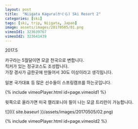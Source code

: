 ```yaml
---
layout: post
title:  "Niigata Kagura(かぐら) Ski Resort 2"
categories: [ski]
tags: [ski, trip, Niigata, Japan]
image: assets/images/20170505/01.png
vimeoId1: 323639767
vimeoId2: 323641439
---
```

2017.5

카구라는 5월달이면 모글 천국으로 변합니다.    
킥커가 있는 정규코스도 조성합니다.    
가장 경사가 급한곳에 만들어서 30도 이상이라고 생각됩니다.   

일본 국가대표 등 많은 선수들이 스프링캠프를 하는곳입니다.



{% include vimeoPlayer.html id=page.vimeoId1 %}


윗쪽으로 올라가면 미국 캘리포니아 필이 나는 모글 트리런이 가능합니다.

![]({{ site.baseurl }}/assets/images/20170505/02.png)

{% include vimeoPlayer.html id=page.vimeoId2 %}